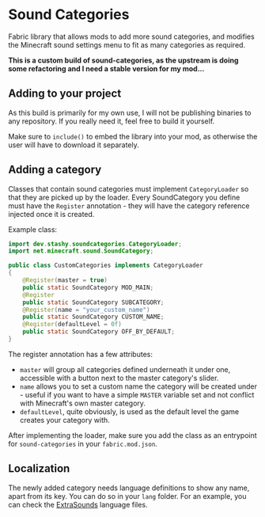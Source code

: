 # Sound Categories

Fabric library that allows mods to add more sound categories, and modifies the Minecraft sound settings menu to fit as
many categories as required.

**This is a custom build of sound-categories, as the upstream is doing some refactoring and I need a stable version for my mod...**

## Adding to your project

As this build is primarily for my own use, I will not be publishing binaries to any repository. If you really need it, feel free to build it yourself.

Make sure to `include()` to embed the library into your mod, as otherwise the user will have to download
it separately.

## Adding a category

Classes that contain sound categories must implement `CategoryLoader` so that they are picked up by the loader. Every
SoundCategory you define must have the `Register` annotation - they will have the category reference injected once it is
created.

Example class:

```java
import dev.stashy.soundcategories.CategoryLoader;
import net.minecraft.sound.SoundCategory;

public class CustomCategories implements CategoryLoader
{
    @Register(master = true)
    public static SoundCategory MOD_MAIN;
    @Register
    public static SoundCategory SUBCATEGORY;
    @Register(name = "your_custom_name")
    public static SoundCategory CUSTOM_NAME;
    @Register(defaultLevel = 0f)
    public static SoundCategory OFF_BY_DEFAULT;
}
```

The register annotation has a few attributes:

* `master` will group all categories defined underneath it under one, accessible with a button next to the master
  category's slider.
* `name` allows you to set a custom name the category will be created under - useful if you want to have a
  simple `MASTER` variable set and not conflict with Minecraft's own master category.
* `defaultLevel`, quite obviously, is used as the default level the game creates your category with.

After implementing the loader, make sure you add the class as an entrypoint for `sound-categories` in
your `fabric.mod.json`.

## Localization

The newly added category needs language definitions to show any name, apart from its key. You can do so in your `lang`
folder. For an example, you can check the
[ExtraSounds](https://github.com/stashymane/extra-sounds/) language files.
